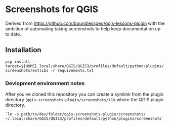 # Screenshots for QGIS

Derived from https://github.com/boundlessgeo/qgis-lessons-plugin with the ambition of automating taking screenshots to help keep documentation up to date.


## Installation

`pip install --target=${HOME}.local/share/QGIS/QGIS3/profiles/default/python/plugins/screenshots/extlibs -r requirements.txt`

### Devlopment environment notes

After you've cloned this repository you can create a symlink from the plugin directory (`qgis-screenshots-plugin/screenshots/`) to where the QGIS plugin directory.

    `ln -s path/to/dev/folder/qgis-screenshots-plugin/screenshots/ ~/.local/share/QGIS/QGIS3/profiles/default/python/plugins/screenshots`
